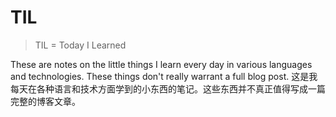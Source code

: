 # TIL
> TIL = Today I Learned

These are notes on the little things I learn every day in various languages and technologies. These things don't really warrant a full blog post.
这是我每天在各种语言和技术方面学到的小东西的笔记。这些东西并不真正值得写成一篇完整的博客文章。

